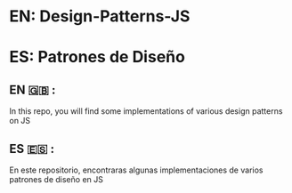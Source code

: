 # EN: Design-Patterns-JS 
# ES: Patrones de Diseño

## EN :uk: :
In this repo, you will find some implementations of various design patterns on JS

## ES :es: :
En este repositorio, encontraras algunas implementaciones de varios patrones de diseño en JS

